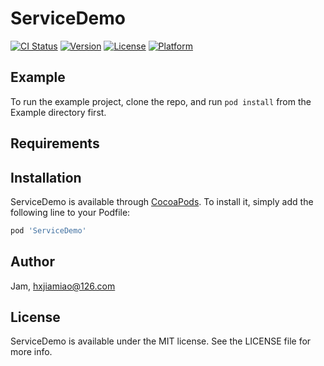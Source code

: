 # ServiceDemo

[![CI Status](https://img.shields.io/travis/Jam/ServiceDemo.svg?style=flat)](https://travis-ci.org/Jam/ServiceDemo)
[![Version](https://img.shields.io/cocoapods/v/ServiceDemo.svg?style=flat)](https://cocoapods.org/pods/ServiceDemo)
[![License](https://img.shields.io/cocoapods/l/ServiceDemo.svg?style=flat)](https://cocoapods.org/pods/ServiceDemo)
[![Platform](https://img.shields.io/cocoapods/p/ServiceDemo.svg?style=flat)](https://cocoapods.org/pods/ServiceDemo)

## Example

To run the example project, clone the repo, and run `pod install` from the Example directory first.

## Requirements

## Installation

ServiceDemo is available through [CocoaPods](https://cocoapods.org). To install
it, simply add the following line to your Podfile:

```ruby
pod 'ServiceDemo'
```

## Author

Jam, hxjiamiao@126.com

## License

ServiceDemo is available under the MIT license. See the LICENSE file for more info.
